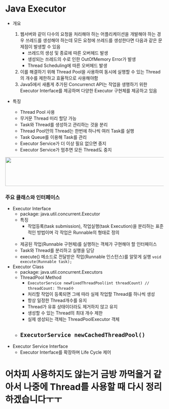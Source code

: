 # **Java Executor**

 - 개요
 	1. 웹서버와 같이 다수의 요청을 처리해야 하는 어플리케이션을 개발해야 하는 경우 쓰레드를 생성해야 하는데 모든 요청에 쓰레드를 생성한다면 다음과 같은 문제점이 발생할 수 있음
 		 - 쓰레드의 생성 및 종료에 따른 오버헤드 발생
 		 - 생성되는 쓰레드의 수로 인한 OutOfMemory Error가 발생
 		 - Thread Scheduling에 따른 오버헤드 발생
 	2. 이를 해결하기 위해 Thread Pool을 사용하여 동시에 실행할 수 있는 Thread의 개수를 제한하고 효율적으로 사용해야함
 	3. Java5에서 새롭게 추가된 Concurrenct API는 작업을 생행하기 위한 Executor Interface를 제공하며 다양한 Executor 구현체를 제공하고 있음

 - 특징
 	 - Thread Pool 사용
 	 - 무거문 Thread 미리 할당 가능
 	 - Task와 Thread를 생성하고 관리하는 것을 분리
 	 - Thread Pool안의 Thread는 한번에 하나씩 여러 Task를 실행
 	 - Task Queue를 이용해 Task를 관리
 	 - Executor Service가 더 이상 필요 없으면 중지
 	 - Executor Service가 멈추면 모든 Thread도 중지 
     
     

<img width="700" height="92" src="../image/Executor API.png"></img>
### **주요 클래스와 인터페이스**
 - Executor Interface
 	 - package: java.util.concurrent.Executor
 	 - 특징
 		 - 작업등록(task submission), 작업실행(task Execution)을 분리하는 표준적인 방법이며 각 작업은 Runnable의 형태로 정의 
 		 - 
 	 - 제공된 작업(Runnable 구현체)를 실행하는 객체가 구현해야 할 인터페이스
  	 - Task와 Thread를 분리하고 실행을 담당
  	 - execute() 메소드로 전달받은 작업(Runnable 인스턴스)를 알맞게 실행
  	 	`void execute(Runnable task);`
 - Executor Class
 	 - package: java.util.concurrent.Executors
 	 - ThreadPool Method
 	 	 - `ExecutorService newFixedThreadPool(int threadCount) // threadCount: Thread수`
 	 	 - 처리할 작업이 등록되면 그에 따라 실제 작업할 Thread를 하나씩 생성
 	 	 - 항상 일정한 Thread개수를 유지
 	 	 - Thread가 유휴 상태이더라도 제거하지 않고 유지
 	 	 - 생성할 수 있는 Thread의 최대 개수 제한
 	 	 - 실제 생성되는 객체는 ThreadPoolExecutor 객체
 	 - `ExecutorService newCachedThreadPool()`
 	 	 - 
 - Executor Service Interface
  	 - Executor Interface를 확장하며 Life Cycle 제어

# 어차피 사용하지도 않는거 금방 까먹을거 같아서 나중에 Thread를 사용할 때 다시 정리하겠습니다ㅜㅜ

[linkURL]: http://javacan.tistory.com/entry/134 "Optional String"
[linkURL]: http://tomining.tistory.com/10 "Optional String"

